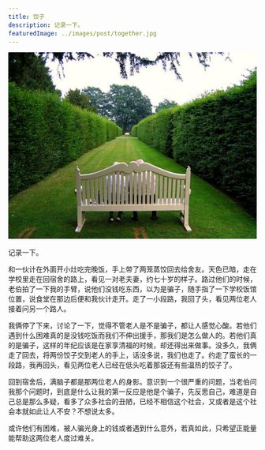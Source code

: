 ```yaml
---
title: 饺子
description: 记录一下。
featuredImage: ../images/post/together.jpg
---
```


<img class="mx-auto rounded-lg" title="together" src="/images/post/together.jpg" alt="together" />

记录一下。

和一伙计在外面开小灶吃完晚饭，手上带了两笼蒸饺回去给舍友。天色已暗，走在学校里走在回宿舍的路上，看见一对老夫妻，约七十岁的样子。路过他们的时候，老伯拍了一下我的手臂，说他们没钱吃东西，以为是骗子，随手指了一下学校饭馆位置，说食堂在那边后便和我伙计走开。走了一小段路，我回了头，看见两位老人接着问另一个路人。

我俩停了下来，讨论了一下，觉得不管老人是不是骗子，都让人感觉心酸。若他们遇到什么困难真的是没钱吃饭而我们不伸出援手，那我们是怎么做人的。若他们真的是骗子，这样的年纪应该是在家享清福的时候，却还得出来做事。没多久，我俩走了回去，将两份饺子交到老人的手上，话没多说，我们也走了。约走了蛮长的一段路，我再回头，看见两位老人已经在低头吃着那袋还有些温热的饺子了。

回到宿舍后，满脑子都是那两位老人的身影。意识到一个很严重的问题，当老伯问我那个问题时，到底是什么让我的第一反应是他是个骗子，先反思自己，难道是自己总是那么多疑，看多了众多社会的丑陋，已经不相信这个社会，又或者是这个社会本就如此让人不安？不想说太多。

或许他们有困难，被人骗光身上的钱或者遇到什么意外，若真如此，只希望正能量能帮助这两位老人度过难关。
